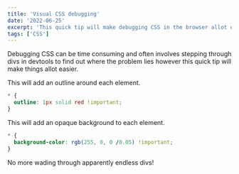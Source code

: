 ```yaml
---
title: 'Visual CSS debugging'
date: '2022-06-25'
excerpt: 'This quick tip will make debugging CSS in the browser allot easier.'
tags: ['CSS']
---
```


Debugging CSS can be time consuming and often involves stepping through divs in devtools to find out where the problem lies however this quick tip will make things allot easier.

This will add an outline around each element.

```css
* {
  outline: 1px solid red !important;
}
```

This will add an opaque background to each element.

```css
* {
  background-color: rgb(255, 0, 0 /0.05) !important;
}
```

No more wading through apparently endless divs!
